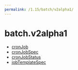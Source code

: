 ```yaml
---
permalink: /1.15/batch/v2alpha1/
---
```


# batch.v2alpha1



* [cronJob](cronJob.md)
* [cronJobSpec](cronJobSpec.md)
* [cronJobStatus](cronJobStatus.md)
* [jobTemplateSpec](jobTemplateSpec.md)